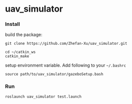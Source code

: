 # uav_simulator

### Install
build the package:
```
git clone https://github.com/Zhefan-Xu/uav_simulator.git

cd ~/catkin_ws
catkin_make
```

setup environment variable. Add following to your ```~/.bashrc```
```
source path/to/uav_simulator/gazeboSetup.bash
```

### Run
```
roslaunch uav_simulator test.launch
```
